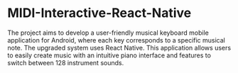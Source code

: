 # MIDI-Interactive-React-Native
The project aims to develop a user-friendly musical keyboard mobile application for Android, where each key corresponds to a specific musical note. The upgraded system uses React Native. This application allows users to easily create music with an intuitive piano interface and features to switch between 128 instrument sounds.
